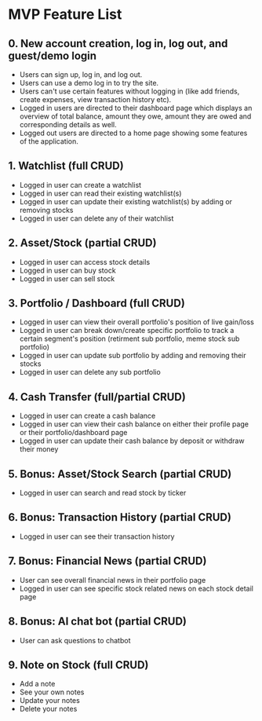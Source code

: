 # MVP Feature List

## 0. New account creation, log in, log out, and guest/demo login

* Users can sign up, log in, and log out.
* Users can use a demo log in to try the site.
* Users can't use certain features without logging in (like add friends, create expenses, view transaction history etc).
* Logged in users are directed to their dashboard page which displays an overview of total balance, amount they owe, amount they are owed and corresponding details as well.
* Logged out users are directed to a home page showing some features of the application.


## 1. Watchlist (full CRUD)

* Logged in user can create a watchlist
* Logged in user can read their existing watchlist(s)
* Logged in user can update their existing watchlist(s) by adding or removing stocks
* Logged in user can delete any of their watchlist


## 2. Asset/Stock (partial CRUD)

* Logged in user can access stock details
* Logged in user can buy stock
* Logged in user can sell stock


## 3. Portfolio / Dashboard (full CRUD)

* Logged in user can view their overall portfolio's position of live gain/loss
* Logged in user can break down/create specific portfolio to track a certain segment's position (retirment sub portfolio, meme stock sub portfolio)
* Logged in user can update sub portfolio by adding and removing their stocks
* Logged in user can delete any sub portfolio


## 4. Cash Transfer (full/partial CRUD)
* Logged in user can create a cash balance
* Logged in user can view their cash balance on either their profile page or their portfolio/dashboard page
* Logged in user can update their cash balance by deposit or withdraw their money


## 5. Bonus: Asset/Stock Search (partial CRUD)

* Logged in user can search and read stock by ticker


## 6. Bonus: Transaction History (partial CRUD)

* Logged in user can see their transaction history


## 7. Bonus: Financial News (partial CRUD)

* User can see overall financial news in their portfolio page
* Logged in user can see specific stock related news on each stock detail page


## 8. Bonus: AI chat bot (partial CRUD)

* User can ask questions to chatbot


## 9. Note on Stock (full CRUD)

* Add a note
* See your own notes
* Update your notes
* Delete your notes
